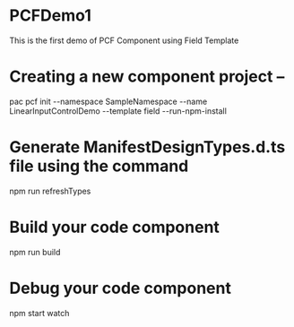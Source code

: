 # PCFDemo1
This is the first demo of PCF Component using Field Template

# Creating a new component project – 
pac pcf init --namespace SampleNamespace --name LinearInputControlDemo --template field --run-npm-install

# Generate ManifestDesignTypes.d.ts file using the command
npm run refreshTypes

# Build your code component
npm run build

# Debug your code component
npm start watch
